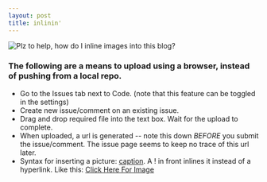```yaml
---
layout: post
title: inlinin'
--- 
```


![Plz to help, how do I inline images into this blog?](https://cloud.githubusercontent.com/assets/16248469/12932017/ec18dc14-cf80-11e5-9e54-9d2f154269a1.jpg)

### The following are a means to upload using a browser, instead of pushing from a local repo. 
+ Go to the Issues tab next to Code. (note that this feature can be toggled in the settings)
+ Create new issue/comment on an existing issue.
+ Drag and drop required file into the text box. Wait for the upload to complete.
+ When uploaded, a url is generated -- note this down *BEFORE* you submit the issue/comment. The issue page seems to keep no trace of this url later.
+ Syntax for inserting a picture: [caption](url). A \! in front inlines it instead of a hyperlink. Like this: [Click Here For Image](https://cloud.githubusercontent.com/assets/16248469/12933112/b79904f4-cf86-11e5-82a2-f2df69fcd696.png)
